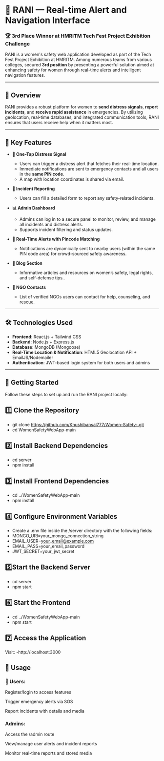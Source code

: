 # 👑 RANI — Real-time Alert and Navigation Interface

### 🏆 3rd Place Winner at HMRITM Tech Fest Project Exhibition Challenge

RANI is a women's safety web application developed as part of the Tech Fest Project Exhibition at HMRITM. Among numerous teams from various colleges, secured **3rd position** by presenting a powerful solution aimed at enhancing safety for women through real-time alerts and intelligent navigation features.

---

## 📌 Overview

RANI provides a robust platform for women to **send distress signals**, **report incidents**, and **receive rapid assistance** in emergencies. By utilizing geolocation, real-time databases, and integrated communication tools, RANI ensures that users receive help when it matters most.

---

## 🚨 Key Features

- **📍 One-Tap Distress Signal**
  - Users can trigger a distress alert that fetches their real-time location.
  - Immediate notifications are sent to emergency contacts and all users in the **same PIN code**.
  - A map with location coordinates is shared via email.

- **📝 Incident Reporting**
  - Users can fill a detailed form to report any safety-related incidents.
    
- **📊 Admin Dashboard**
  - Admins can log in to a secure panel to monitor, review, and manage all incidents and distress alerts.
  - Supports incident filtering and status updates.

- **📡 Real-Time Alerts with Pincode Matching**
  - Notifications are dynamically sent to nearby users (within the same PIN code area) for crowd-sourced safety awareness.

- **📰 Blog Section**
  -  Informative articles and resources on women’s safety, legal rights, and self-defense tips..
    
- **🏢 NGO Contacts**
  - List of verified NGOs users can contact for help, counseling, and rescue.

---

## 🛠 Technologies Used

- **Frontend**: React.js + Tailwind CSS
- **Backend**: Node.js + Express.js
- **Database**: MongoDB (Mongoose)
- **Real-Time Location & Notification**: HTML5 Geolocation API + EmailJS/Nodemailer
- **Authentication**: JWT-based login system for both users and admins

---
## 🚀 Getting Started
Follow these steps to set up and run the RANI project locally:

## 1️⃣ Clone the Repository
- git clone https://github.com/Khushibansal777/Women-Safety-.git
- cd WomenSafetyWebApp-main
## 2️⃣ Install Backend Dependencies
- cd server
- npm install
## 3️⃣ Install Frontend Dependencies
- cd ../WomenSafetyWebApp-main
- npm install
## 4️⃣ Configure Environment Variables
- Create a .env file inside the /server directory with the following fields:
- MONGO_URI=your_mongo_connection_string
- EMAIL_USER=your_email@example.com
- EMAIL_PASS=your_email_password
- JWT_SECRET=your_jwt_secret
## 5️⃣Start the Backend Server
- cd server
- npm start 
## 6️⃣ Start the Frontend
- cd ../WomenSafetyWebApp-main
- npm start
## 7️⃣ Access the Application
Visit:
-http://localhost:3000

## 🧪 Usage
### 👤 Users:

Register/login to access features

Trigger emergency alerts via SOS

Report incidents with details and media

###  Admins:

Access the /admin route

View/manage user alerts and incident reports

Monitor real-time reports and stored media




